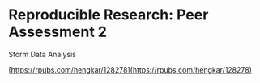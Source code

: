 # Reproducible Research: Peer Assessment 2

Storm Data Analysis

[https://rpubs.com/hengkar/128278](https://rpubs.com/hengkar/128278)


